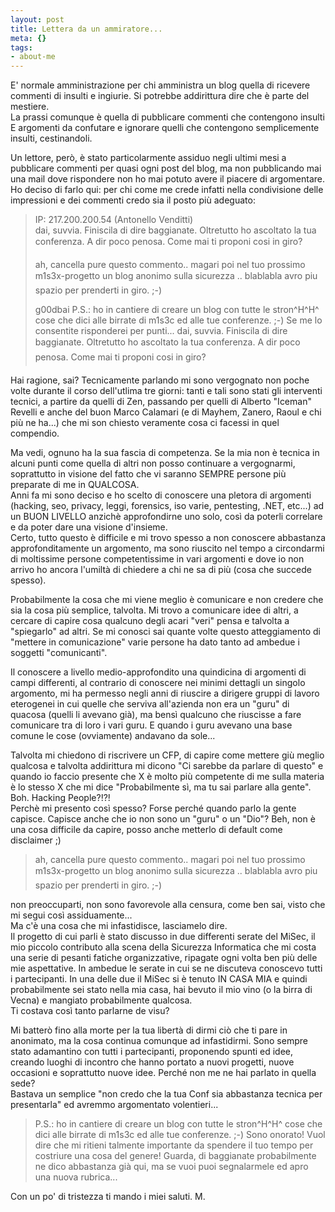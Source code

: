 ```yaml
--- 
layout: post
title: Lettera da un ammiratore...
meta: {}
tags: 
- about-me
---
```

E' normale amministrazione per chi amministra un blog quella di ricevere commenti di insulti e ingiurie. Si potrebbe addirittura dire che è parte del mestiere.  
La prassi comunque è quella di pubblicare commenti che contengono insulti E argomenti da confutare e ignorare quelli che contengono semplicemente insulti, cestinandoli.  
  
Un lettore, però, è stato particolarmente assiduo negli ultimi mesi a pubblicare commenti per quasi ogni post del blog, ma non pubblicando mai una mail dove rispondere non ho mai potuto avere il piacere di argomentare.  
Ho deciso di farlo qui: per chi come me crede infatti nella condivisione delle impressioni e dei commenti credo sia il posto più adeguato:
> IP: 217.200.200.54  (Antonello Venditti)  
> dai, suvvia. Finiscila di dire baggianate. Oltretutto ho ascoltato la tua conferenza. A dir poco penosa. Come mai ti proponi cosi in giro?  
>  
>  ah, cancella pure questo commento.. magari poi nel tuo prossimo m1s3x-progetto un blog anonimo sulla sicurezza .. blablabla avro piu spazio per prenderti in giro. ;-)
>  
>  g00dbai
>  P.S.: ho in cantiere di creare un blog con tutte le stron^H^H^ cose che dici alle birrate di m1s3c ed alle tue conferenze. ;-)
Se me lo consentite risponderei per punti...
> dai, suvvia. Finiscila di dire baggianate. Oltretutto ho ascoltato la tua conferenza. A dir poco penosa. Come mai ti proponi cosi in giro?  
  
Hai ragione, sai? Tecnicamente parlando mi sono vergognato non poche volte durante il corso dell'utlima tre giorni: tanti e tali sono stati gli interventi tecnici, a partire da quelli di Zen, passando per quelli di Alberto "Iceman" Revelli e anche del buon Marco Calamari (e di Mayhem, Zanero, Raoul e chi più ne ha...) che mi son chiesto veramente cosa ci facessi in quel compendio.  
  
Ma vedi, ognuno ha la sua fascia di competenza. Se la mia non è tecnica in alcuni punti come quella di altri non posso continuare a vergognarmi, soprattutto in visione del fatto che vi saranno SEMPRE persone più preparate di me in QUALCOSA.  
Anni fa mi sono deciso e ho scelto di conoscere una pletora di argomenti (hacking, seo, privacy, leggi, forensics, iso varie, pentesting, .NET, etc...) ad un BUON LIVELLO anzichè approfondirne uno solo, così da poterli correlare e da poter dare una visione d'insieme.  
Certo, tutto questo è difficile e mi trovo spesso a non conoscere abbastanza approfonditamente un argomento, ma sono riuscito nel tempo a circondarmi di moltissime persone competentissime in vari argomenti e dove io non arrivo ho ancora l'umiltà di chiedere a chi ne sa di più (cosa che succede spesso).  
  
Probabilmente la cosa che mi viene meglio è comunicare e non credere che sia la cosa più semplice, talvolta. Mi trovo a comunicare idee di altri, a cercare di capire cosa qualcuno degli acari "veri" pensa e talvolta a "spiegarlo" ad altri. Se mi conosci sai quante volte questo atteggiamento di "mettere in comunicazione" varie persone ha dato tanto ad ambedue i soggetti "comunicanti".  
  
Il conoscere a livello medio-approfondito una quindicina di argomenti di campi differenti, al contrario di conoscere nei minimi dettagli un singolo argomento, mi ha permesso negli anni di riuscire a dirigere gruppi di lavoro eterogenei in cui quelle che serviva all'azienda non era un "guru" di quacosa (quelli li avevano già), ma bensì qualcuno che riuscisse a fare comunicare tra di loro i vari guru. E quando i guru avevano una base comune le cose (ovviamente) andavano da sole...  
  
Talvolta mi chiedono di riscrivere un CFP, di capire come mettere giù meglio qualcosa e talvolta addirittura mi dicono "Ci sarebbe da parlare di questo" e quando io faccio presente che X è molto più competente di me sulla materia è lo stesso X che mi dice "Probabilmente sì, ma tu sai parlare alla gente". Boh. Hacking People?!?!  
Perchè mi presento così spesso? Forse perché quando parlo la gente capisce. Capisce anche che io non sono un "guru" o un "Dio"? Beh, non è una cosa difficile da capire, posso anche metterlo di default come disclaimer ;)
>  ah, cancella pure questo commento.. magari poi nel tuo prossimo m1s3x-progetto un blog anonimo sulla sicurezza .. blablabla avro piu spazio per prenderti in giro. ;-)
  
non preoccuparti, non sono favorevole alla censura, come ben sai, visto che mi segui così assiduamente...  
Ma c'è una cosa che mi infastidisce, lasciamelo dire.  
Il progetto di cui parli è stato discusso in due differenti serate del MiSec, il mio piccolo contributo alla scena della Sicurezza Informatica che mi costa una serie di pesanti fatiche organizzative, ripagate ogni volta ben più delle mie aspettative.
In ambedue le serate in cui se ne discuteva conoscevo tutti i partecipanti. In una delle due il MiSec si è tenuto IN CASA MIA e quindi probabilmente sei stato nella mia casa, hai bevuto il mio vino (o la birra di Vecna) e mangiato probabilmente qualcosa.  
Ti costava così tanto parlarne de visu?  
  
Mi batterò fino alla morte per la tua libertà di dirmi ciò che ti pare in anonimato, ma la cosa continua comunque ad infastidirmi. Sono sempre stato adamantino con tutti i partecipanti, proponendo spunti ed idee, creando luoghi di incontro che hanno portato a nuovi progetti, nuove occasioni e soprattutto nuove idee. Perché non me ne hai parlato in quella sede?  
Bastava un semplice "non credo che la tua Conf sia abbastanza tecnica per presentarla" ed avremmo argomentato volentieri...  
  
>  P.S.: ho in cantiere di creare un blog con tutte le stron^H^H^ cose che dici alle birrate di m1s3c ed alle tue conferenze. ;-)
Sono onorato! Vuol dire che mi ritieni talmente importante da spendere il tuo tempo per costriure una cosa del genere! Guarda, di baggianate probabilmente ne dico abbastanza già qui, ma se vuoi puoi segnalarmele ed apro una nuova rubrica...  
  
Con un po' di tristezza ti mando i miei saluti.
M. 
